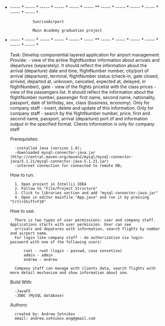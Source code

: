 * ----- * ----- * ----- * ----- * ----- * ----- ** ----- * ----- * ----- * ----- * ----- * ----- *

                SunriseAirport

                Main Academy graduation project

* ----- * ----- * ----- * ----- * ----- * ----- ** ----- * ----- * ----- * ----- * ----- * ----- *


    Task:
        Develop componential layered application for airport management.
        Provide:
            - view of the airline flightNumber information about arrivals and departures (separately).
            It should reflect the information about the arrival (departure) date and time,
            flightNumber number, city/port of arrival (departure), terminal, flightNumber status (check-in,
            gate closed, arrived, departed at, unknown, canceled, expected at, delayed, in
            flightNumber), gate
            - view of the flights pricelist with the class prices
            - view of the passengers list. It should reflect the information about the flightNumber
            number, passenger first name, second name, nationality, passport, date of
            birthday, sex, class (business, economy). Only for company staff
            - insert, delete and update of this information. Only for company staff
            - search by the flightNumber number, price, first and second name, passport, arrival
            (departure) port of and information output in the specified format. Clients
            information is only for company staff

    Prerequisites:

        -installed Java (version 1.8);
	    -downloaded mysql-connector-java.jar (http://central.maven.org/maven2/mysql/mysql-connector-java/5.1.21/mysql-connector-java-5.1.21.jar)
        -internet connection for connected to remote DB;

    How to run:

        1. Open project in Intellij IDEA
	    2. Follow to "File/Project Structure"
	    3. Click to libraries section and add "mysql-connector-java.jar"
	    4. Open in editor mainfile "App.java" and run it by pressing "Crtl+Shift+F10"
        
	How to use:

        There is two types of user permissions: user and company staff. Applications starts with user permission. User can see
        arrivals and depatures with information, search flights by number and airport name.
        For login like company staff - do authorization via login-password with one of the following users:

            root - root (login - passwd, case sensetive)
            admin - admin
            andrew - andrew

        Company staff can manage with clients data, search flights with more detail mechanism and show information about one.
    

    Build With:

        -JavaFX
        -JDBC (MySQL database)

    Authors:

        created by: Andrew Sotnikov
        email: andrew.sotnikov.eng@gmail.com



        



